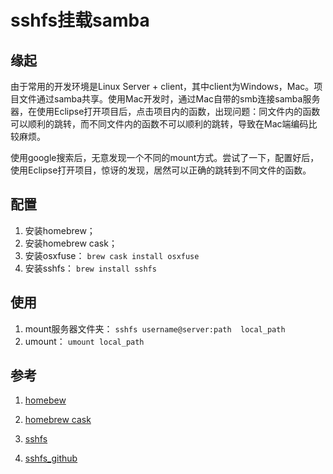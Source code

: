 # sshfs挂载samba

## 缘起

由于常用的开发环境是Linux Server + client，其中client为Windows，Mac。项目文件通过samba共享。使用Mac开发时，通过Mac自带的smb连接samba服务器，在使用Eclipse打开项目后，点击项目内的函数，出现问题：同文件内的函数可以顺利的跳转，而不同文件内的函数不可以顺利的跳转，导致在Mac端编码比较麻烦。

使用google搜索后，无意发现一个不同的mount方式。尝试了一下，配置好后，使用Eclipse打开项目，惊讶的发现，居然可以正确的跳转到不同文件的函数。

## 配置

1. 安装homebrew；
2. 安装homebrew cask；
3. 安装osxfuse：  ```brew cask install osxfuse```
4. 安装sshfs： ```brew install sshfs```


## 使用

1. mount服务器文件夹： ```sshfs username@server:path  local_path```
2. umount：  ```umount local_path```


## 参考
1. [homebew](https://brew.sh/)

2. [homebrew cask](https://caskroom.github.io)

3. [sshfs](https://github.com/osxfuse/osxfuse/wiki/SSHFS)

4. [sshfs_github](https://github.com/libfuse/sshfs)
